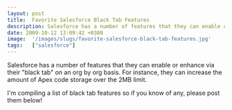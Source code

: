 ```yaml
---
layout: post
title:  Favorite Salesforce Black Tab Features
description: Salesforce has a number of features that they can enable or enhance via their black tab on an org by org basis. For instance, they can increase the amount of Apex code storage over the 2MB limit. Im compiling a list of black tab features so if you know of any, please post them below!
date: 2009-10-12 13:09:42 +0300
image:  '/images/slugs/favorite-salesforce-black-tab-features.jpg'
tags:   ["salesforce"]
---
```

<p>Salesforce has a number of features that they can enable or enhance via their "black tab" on an org by org basis. For instance, they can increase the amount of Apex code storage over the 2MB limit.</p>
<p>I'm compiling a list of black tab features so if you know of any, please post them below!</p>

